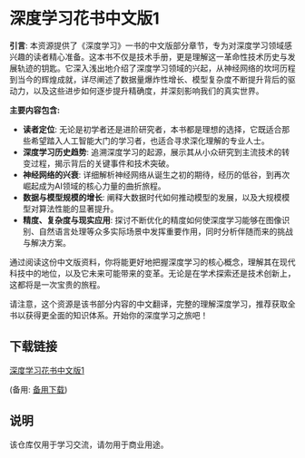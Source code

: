# 深度学习花书中文版1

**引言**: 
本资源提供了《深度学习》一书的中文版部分章节，专为对深度学习领域感兴趣的读者精心准备。这本书不仅是技术手册，更是理解这一革命性技术历史与发展轨迹的钥匙。它深入浅出地介绍了深度学习领域的兴起，从神经网络的坎坷历程到当今的辉煌成就，详尽阐述了数据量爆炸性增长、模型复杂度不断提升背后的驱动力，以及这些进步如何逐步提升精确度，并深刻影响我们的真实世界。

**主要内容包含:**
- **读者定位**: 无论是初学者还是进阶研究者，本书都是理想的选择，它既适合那些希望踏入人工智能大门的学习者，也适合寻求深化理解的专业人士。
- **深度学习历史趋势**: 追溯深度学习的起源，展示其从小众研究到主流技术的转变过程，揭示背后的关键事件和技术突破。
- **神经网络的兴衰**: 详细解析神经网络从诞生之初的期待，经历的低谷，到再次崛起成为AI领域的核心力量的曲折旅程。
- **数据与模型规模的增长**: 阐释大数据时代如何推动模型的发展，以及大规模模型对算法性能的显著提升。
- **精度、复杂度与现实应用**: 探讨不断优化的精度如何使深度学习能够在图像识别、自然语言处理等众多实际场景中发挥重要作用，同时分析伴随而来的挑战与解决方案。

通过阅读这份中文版资料，你将能更好地把握深度学习的核心概念，理解其在现代科技中的地位，以及它未来可能带来的变革。无论是在学术探索还是技术创新上，这都将是一次宝贵的旅程。

请注意，这个资源是该书部分内容的中文翻译，完整的理解深度学习，推荐获取全书以获得更全面的知识体系。开始你的深度学习之旅吧！

## 下载链接
[深度学习花书中文版1](https://pan.quark.cn/s/943816d96b27) 

(备用: [备用下载](https://pan.baidu.com/s/1Kw53vN0xTbDWcsRGZ4wCyg?pwd=1234))

## 说明

该仓库仅用于学习交流，请勿用于商业用途。
